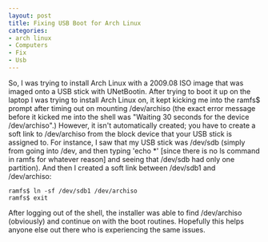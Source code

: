 ```yaml
--- 
layout: post
title: Fixing USB Boot for Arch Linux
categories:
- arch linux
- Computers
- Fix
- Usb
---
```

<p>So, I was trying to install Arch Linux with a 2009.08 ISO image that was imaged onto a USB stick with UNetBootin.  After trying to boot it up on the laptop I was trying to install Arch Linux on, it kept kicking me into the ramfs$ prompt after timing out on mounting /dev/archiso (the exact error message before it kicked me into the shell was "Waiting 30 seconds for the device /dev/archiso".)  However, it isn't automatically created; you have to create a soft link to /dev/archiso from the block device that your USB stick is assigned to.  For instance, I saw that my USB stick was /dev/sdb (simply from going into /dev, and then typing 'echo *' [since there is no ls command in ramfs for whatever reason] and seeing that /dev/sdb had only one partition).  And then I created a soft link between /dev/sdb1 and /dev/archiso:</p>

<pre><code>ramfs$ ln -sf /dev/sdb1 /dev/archiso
ramfs$ exit</code></pre>

After logging out of the shell, the installer was able to find /dev/archiso (obviously) and continue on with the boot routines.  Hopefully this helps anyone else out there who is experiencing the same issues.

